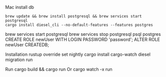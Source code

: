 Mac install db
```
brew update && brew install postgresql && brew services start postgresql
cargo install diesel_cli --no-default-features --features postgres
```
brew services start postgresql
brew services stop postgresql
psql postgres
CREATE ROLE newUser WITH LOGIN PASSWORD 'password';
ALTER ROLE newUser CREATEDB;

Installation
rustup override set nightly
cargo install cargo-watch
diesel migration run

Run
cargo build && cargo run
Or
cargo watch -x run